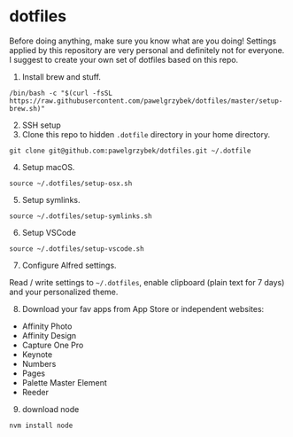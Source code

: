 # dotfiles

Before doing anything, make sure you know what are you doing! Settings applied by this repository are very personal and definitely not for everyone. I suggest to create your own set of dotfiles based on this repo.

1. Install brew and stuff.

```
/bin/bash -c "$(curl -fsSL https://raw.githubusercontent.com/pawelgrzybek/dotfiles/master/setup-brew.sh)" 
```

2. SSH setup
3. Clone this repo to hidden `.dotfile` directory in your home directory.

```
git clone git@github.com:pawelgrzybek/dotfiles.git ~/.dotfile
```

4. Setup macOS.

```
source ~/.dotfiles/setup-osx.sh
```

5. Setup symlinks.

```
source ~/.dotfiles/setup-symlinks.sh
```

6. Setup VSCode

```
source ~/.dotfiles/setup-vscode.sh
```

7. Configure Alfred settings.

Read / write settings to `~/.dotfiles`, enable clipboard (plain text for 7 days) and your personalized theme.

8. Download your fav apps from App Store or independent websites:

- Affinity Photo
- Affinity Design
- Capture One Pro
- Keynote
- Numbers
- Pages
- Palette Master Element
- Reeder

9. download node

```
nvm install node
```
